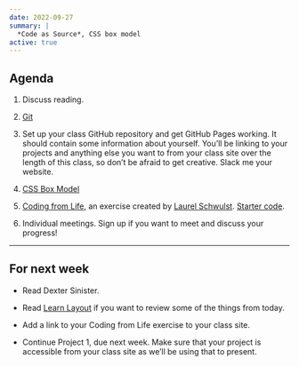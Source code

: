 ```yaml
---
date: 2022-09-27
summary: |
  *Code as Source*, CSS box model
active: true
---
```



## Agenda

1. Discuss reading.
  
2. [Git](https://docs.google.com/presentation/d/19DmXf-1datXVRUU6PS2C50UJBxhRgP00yiYArbY4g4g/edit?usp=sharing)

3. Set up your class GitHub repository and get GitHub Pages working. It should contain some information about yourself. You’ll be linking to your projects and anything else you want to from your class site over the length of this class, so don’t be afraid to get creative. Slack me your website.

4. [CSS Box Model](https://docs.google.com/presentation/d/15FwnWS_GFvUEf5Pef5U_D0xqkV7ExG4q2jY8gMgF7G8/edit?usp=sharing)

5. [Coding from Life](https://veryinteractive.net/pages/coding-from-life.html), an exercise created by [Laurel Schwulst](https://www.laurel.world/). [Starter code](https://drive.google.com/file/d/1vFQU3avGqE7lYVys0WLAw5SK1PlXboT0/view?usp=sharing).

6. Individual meetings. Sign up if you want to meet and discuss your progress!


------------



## For next week


* Read Dexter Sinister.

* Read [Learn Layout](https://learnlayout.com/) if you want to review some of the things from today.

* Add a link to your Coding from Life exercise to your class site.

* Continue Project 1, due next week. Make sure that your project is accessible from your class site as we’ll be using that to present.